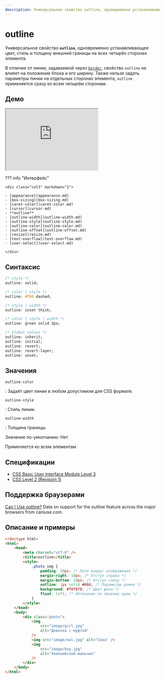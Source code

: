 ```yaml
---
description: Универсальное свойство outline, одновременно устанавливающее цвет, стиль и толщину внешней границы на всех четырёх сторонах элемента
---
```


# outline

Универсальное свойство **`outline`**, одновременно устанавливающее цвет, стиль и толщину внешней границы на всех четырёх сторонах элемента.

В отличие от линии, задаваемой через [`border`](border.md), свойство `outline` не влияет на положение блока и его ширину. Также нельзя задать параметры линии на отдельных сторонах элемента, `outline` применяется сразу ко всем четырём сторонам.

## Демо

<iframe class="interactive is-default-height" height="200" src="https://interactive-examples.mdn.mozilla.net/pages/css/outline.html" title="MDN Web Docs Interactive Example" loading="lazy" data-readystate="complete"></iframe>

??? info "Интерфейс"

    <div class="col3" markdown="1">

    - [appearance](appearance.md)
    - [box-sizing](box-sizing.md)
    - [caret-color](caret-color.md)
    - [cursor](cursor.md)
    - **outline**
    - [outline-width](outline-width.md)
    - [outline-style](outline-style.md)
    - [outline-color](outline-color.md)
    - [outline-offset](outline-offset.md)
    - [resize](resize.md)
    - [text-overflow](text-overflow.md)
    - [user-select](user-select.md)

    </div>

## Синтаксис

```css
/* style */
outline: solid;

/* color | style */
outline: #f66 dashed;

/* style | width */
outline: inset thick;

/* color | style | width */
outline: green solid 3px;

/* Global values */
outline: inherit;
outline: initial;
outline: revert;
outline: revert-layer;
outline: unset;
```

## Значения

`outline-color`

: Задаёт цвет линии в любом допустимом для CSS формате.

`outline-style`

: Стиль линии.

`outline-width`

: Толщина границы.

Значение по-умолчанию: Нет

Применяется ко всем элементам

## Спецификации

-   [CSS Basic User Interface Module Level 3](http://dev.w3.org/csswg/css3-ui/#outline)
-   [CSS Level 2 (Revision 1)](http://www.w3.org/TR/CSS2/ui.html#propdef-outline)

## Поддержка браузерами

<p class="ciu_embed" data-feature="outline" data-periods="future_1,current,past_1,past_2">
  <a href="http://caniuse.com/#feat=outline">Can I Use outline?</a> Data on support for the outline feature across the major browsers from caniuse.com.
</p>

## Описание и примеры

```html
<!doctype html>
<html>
    <head>
        <meta charset="utf-8" />
        <title>outline</title>
        <style>
            .photo img {
                padding: 20px; /* Поля вокруг изображения */
                margin-right: 10px; /* Отступ справа */
                margin-bottom: 10px; /* Отступ снизу */
                outline: 1px solid #666; /* Параметры рамки */
                background: #f0f0f0; /* Цвет фона */
                float: left; /* Обтекание по правому краю */
            }
        </style>
    </head>
    <body>
        <div class="photo">
            <img
                src="image/girl.jpg"
                alt="Девочка с муфтой"
            />
            <img src="image/owl.jpg" alt="Сова" />
            <img
                src="image/boy.jpg"
                alt="Эвенкийский мальчик"
            />
        </div>
    </body>
</html>
```
